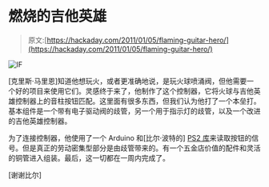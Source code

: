 # 燃烧的吉他英雄

> 原文:[https://hackaday.com/2011/01/05/flaming-guitar-hero/](https://hackaday.com/2011/01/05/flaming-guitar-hero/)

![](../Images/b02a16c7fff87b68bc671c255d3e3ed6.png "IF")

[克里斯·马里恩]知道他想玩火，或者更准确地说，是玩火球喷涌阀，但他需要一个好的项目来使用它们。灵感终于来了，他制作了这个控制器，它将火球与吉他英雄控制器上的音柱按钮匹配。这里面有很多东西，但我们认为他打了一个本垒打。基本组件是一个带有电子驱动阀的歧管，另一个用于指示灯的歧管，以及一个改进的吉他英雄控制器。

为了连接控制器，他使用了一个 Arduino 和[比尔·波特的] [PS2 库](http://www.billporter.info/playstation-2-controller-arduino-library-v1-0/)来读取按钮的信号。但是真正的劳动密集型部分是由歧管带来的。有一个五金店价值的配件和灵活的铜管进入组装。最后，这一切都在一周内完成了。

[谢谢比尔]